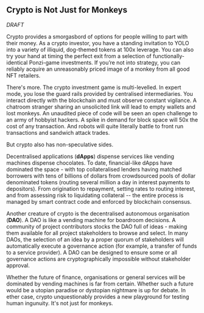## Crypto is Not Just for Monkeys

*DRAFT*

Crypto provides a smorgasbord of options for people willing to part with their money. As a crypto investor, you have a standing invitation to YOLO into a variety of illiquid, dog-themed tokens at 100x leverage. You can also try your hand at timing the perfect exit from a selection of functionally-identical Ponzi-game investments.  If you’re not into strategy, you can reliably acquire an unreasonably priced image of a monkey from all good NFT retailers. 

There's more. The crypto investment game is multi-levelled. In expert mode, you lose the guard rails provided by centralised intermediaries. You interact directly with the blockchain and must observe constant vigilance. A chatroom stranger sharing an unsolicited link will lead to empty wallets and lost monkeys. An unaudited piece of code will be seen an open challenge to an army of hobbyist hackers. A spike in demand for block space will 50x the cost of any transaction. And robots will quite literally battle to front run transactions and sandwich attack trades. 

But crypto also has non-speculative sides. 

Decentralised applications (**dApps**) dispense services like vending machines dispense chocolates. To date, financial-like dApps have dominated the space - with top collateralised lenders having matched borrowers with tens of billions of dollars from crowdsourced pools of dollar denominated tokens (routing several million a day in interest payments to depositors). From origination to repayment, setting rates to routing interest, and from assessing risk to liquidating collateral -- the entire process is managed by smart contract code and enforced by blockchain consensus. 

Another creature of crypto is the decentralised autonomous organisation (**DAO**). A DAO is like a vending machine for boardroom decisions. A community of project contributors stocks the DAO full of ideas - making them available for all project stakeholders to browse and select. In many DAOs, the selection of an idea by a proper quorum of stakeholders will automatically execute a governance action (for example, a transfer of funds to a service provider). A DAO can be designed to ensure some or all governance actions are cryptographically impossible without stakeholder approval.  

Whether the future of finance, organisations or general services will be dominated by vending machines is far from certain.  Whether such a future would be a utopian paradise or dystopian nightmare is up for debate. In ether case, crypto unquestionably provides a new playground for testing human ingunuity.  It's not just for monkeys.  
